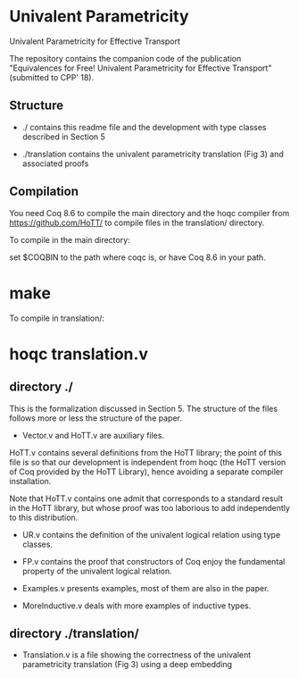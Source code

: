 # Univalent Parametricity 
Univalent Parametricity for Effective Transport

The repository contains the companion code of the publication
"Equivalences for Free!
Univalent Parametricity for Effective Transport" (submitted to CPP' 18).

## Structure

- ./
  contains this readme file and the development with type classes described in Section 5

- ./translation
   contains the univalent parametricity translation (Fig 3) and associated proofs 

## Compilation

You need Coq 8.6 to compile the main directory 
and the hoqc compiler from https://github.com/HoTT/ to compile
files in the translation/ directory. 

To compile in the main directory:

   set $COQBIN to the path where coqc is, or have Coq 8.6 in your path.

   # make

To compile in translation/:

   # hoqc translation.v

## directory ./

This is the formalization discussed in Section 5. 
The structure of the files follows more or less the structure of the paper.

* Vector.v and HoTT.v are auxiliary files. 

HoTT.v contains several definitions from the HoTT library; the point of this file is so that our development is independent from hoqc (the HoTT version of Coq provided by the HoTT Library), hence avoiding a separate compiler installation.

Note that HoTT.v contains one admit that corresponds to a standard result in the HoTT library, but whose proof was too laborious to add independently to this distribution.

* UR.v contains the definition of the univalent logical relation using type classes.

* FP.v contains the proof that constructors of Coq enjoy the fundamental property of the univalent logical relation.

* Examples.v presents examples, most of them are also in the paper.

* MoreInductive.v deals with more examples of inductive types.


## directory ./translation/

* Translation.v is a file showing the correctness of the univalent parametricity translation (Fig 3) using a deep embedding

